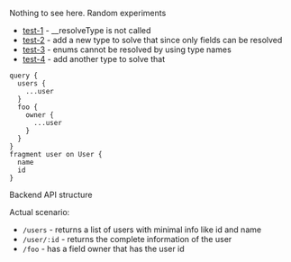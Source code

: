 Nothing to see here. Random experiments

+ [test-1](test-1.js) - __resolveType is not called
+ [test-2](test-2.js) - add a new type to solve that since only fields can be resolved
+ [test-3](test-3.js) - enums cannot be resolved by using type names
+ [test-4](test-4.js) - add another type to solve that

```gql
query {
  users {
    ...user
  }
  foo {
    owner {
      ...user
    }
  }
}
fragment user on User {
  name
  id
}
```

Backend API structure

Actual scenario:

+ `/users`    - returns a list of users with minimal info like id and name
+ `/user/:id` - returns the complete information of the user
+ `/foo`      - has a field owner that has the user id
